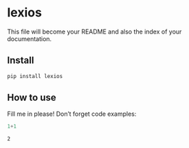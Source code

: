 lexios
================

<!-- WARNING: THIS FILE WAS AUTOGENERATED! DO NOT EDIT! -->

This file will become your README and also the index of your
documentation.

## Install

``` sh
pip install lexios
```

## How to use

Fill me in please! Don’t forget code examples:

``` python
1+1
```

    2
